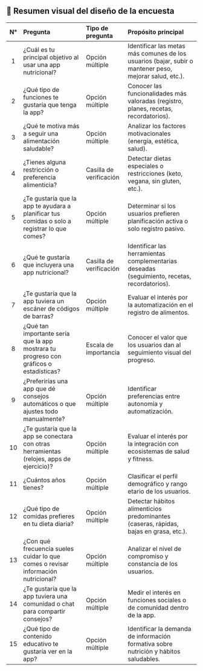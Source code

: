 ## 🧩 Resumen visual del diseño de la encuesta

| **N°** | **Pregunta** | **Tipo de pregunta** | **Propósito principal** |
|:--:|:--|:--|:--|
| 1 | ¿Cuál es tu principal objetivo al usar una app nutricional? | Opción múltiple | Identificar las metas más comunes de los usuarios (bajar, subir o mantener peso, mejorar salud, etc.). |
| 2 | ¿Qué tipo de funciones te gustaría que tenga la app? | Opción múltiple | Conocer las funcionalidades más valoradas (registro, planes, recetas, recordatorios). |
| 3 | ¿Qué te motiva más a seguir una alimentación saludable? | Opción múltiple | Analizar los factores motivacionales (energía, estética, salud). |
| 4 | ¿Tienes alguna restricción o preferencia alimenticia? | Casilla de verificación | Detectar dietas especiales o restricciones (keto, vegana, sin gluten, etc.). |
| 5 | ¿Te gustaría que la app te ayudara a planificar tus comidas o solo a registrar lo que comes? | Opción múltiple | Determinar si los usuarios prefieren planificación activa o solo registro pasivo. |
| 6 | ¿Qué te gustaría que incluyera una app nutricional? | Casilla de verificación | Identificar las herramientas complementarias deseadas (seguimiento, recetas, recordatorios). |
| 7 | ¿Te gustaría que la app tuviera un escáner de códigos de barras? | Opción múltiple | Evaluar el interés por la automatización en el registro de alimentos. |
| 8 | ¿Qué tan importante sería que la app mostrara tu progreso con gráficos o estadísticas? | Escala de importancia | Conocer el valor que los usuarios dan al seguimiento visual del progreso. |
| 9 | ¿Preferirías una app que dé consejos automáticos o que ajustes todo manualmente? | Opción múltiple | Identificar preferencias entre autonomía y automatización. |
| 10 | ¿Te gustaría que la app se conectara con otras herramientas (relojes, apps de ejercicio)? | Opción múltiple | Evaluar el interés por la integración con ecosistemas de salud y fitness. |
| 11 | ¿Cuántos años tienes? | Opción múltiple | Clasificar el perfil demográfico y rango etario de los usuarios. |
| 12 | ¿Qué tipo de comidas prefieres en tu dieta diaria? | Opción múltiple | Detectar hábitos alimenticios predominantes (caseras, rápidas, bajas en grasa, etc.). |
| 13 | ¿Con qué frecuencia sueles cuidar lo que comes o revisar información nutricional? | Opción múltiple | Analizar el nivel de compromiso y constancia de los usuarios. |
| 14 | ¿Te gustaría que la app tuviera una comunidad o chat para compartir consejos? | Opción múltiple | Medir el interés en funciones sociales o de comunidad dentro de la app. |
| 15 | ¿Qué tipo de contenido educativo te gustaría ver en la app? | Opción múltiple | Identificar la demanda de información formativa sobre nutrición y hábitos saludables. |
